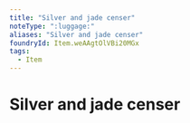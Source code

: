 ```yaml
---
title: "Silver and jade censer"
noteType: ":luggage:"
aliases: "Silver and jade censer"
foundryId: Item.weAAgtOlVBi20MGx
tags:
  - Item
---
```


# Silver and jade censer
